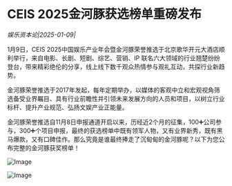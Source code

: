 # CEIS 2025金河豚获选榜单重磅发布

*娱乐资本论|2025-01-09|*

1月9日，CEIS 2025中国娱乐产业年会暨金河豚荣誉推选于北京歌华开元大酒店顺利举行，来自电影、长剧、短剧、综艺、营销、IP 联名六大领域的行业翘楚纷纷登台，带来精彩绝伦的分享，线上线下数千观众热情参与观礼互动，共探行业新趋势。

金河豚荣誉推选于2017年发起，每年定期举办，以媒体的客观中立和宏观视角筛选备受业界瞩目、具有行业前瞻性并引领未来发展方向的人员和项目，以树立行业标杆、提升产业规范、弘扬文娱产业正能量。

金河豚荣誉推选自11月8日申报通道开启以来，历经近2个月的征集，100➕公司参与，300➕个项目申报，最终的获选榜单中既有领军人物，又有业界新秀，既有黑马爆款，又有口碑佳作。那么究竟是谁最终捧走了沉甸甸的金河豚呢？以下为您公布完整的金河豚获奖榜单！

![Image](https://q9.itc.cn/images01/20250109/3a97e4a068d64cd5852a7ce5535525ab.jpeg)

![Image](https://q7.itc.cn/images01/20250109/4c5afee065134a84a5237300d8c85cf5.jpeg)


